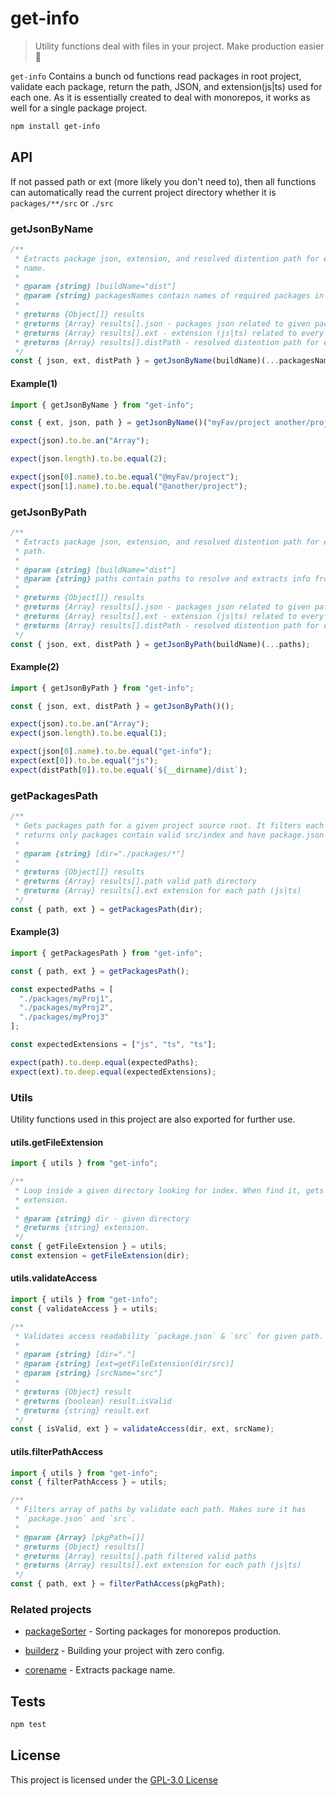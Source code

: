 # get-info

> Utility functions deal with files in your project. Make production easier :mag_right:

`get-info` Contains a bunch od functions read packages in root project,
validate each package, return the path, JSON, and extension(js|ts) used for each
one. As it is essentially created to deal with monorepos, it works as well for a
single package project.

```bash
npm install get-info
```

## API

If not passed path or ext (more likely you don't need to), then all functions
can automatically read the current project directory whether it is
`packages/**/src` or `./src`

### getJsonByName

```js
/**
 * Extracts package json, extension, and resolved distention path for each given
 * name.
 *
 * @param {string} [buildName="dist"]
 * @param {string} packagesNames contain names of required packages in repo.
 *
 * @returns {Object[]} results
 * @returns {Array} results[].json - packages json related to given package-name
 * @returns {Array} results[].ext - extension (js|ts) related to every package-name
 * @returns {Array} results[].distPath - resolved distention path for every package-name
 */
const { json, ext, distPath } = getJsonByName(buildName)(...packagesNames);
```

#### Example(1)

```js
import { getJsonByName } from "get-info";

const { ext, json, path } = getJsonByName()("myFav/project another/project");

expect(json).to.be.an("Array");

expect(json.length).to.be.equal(2);

expect(json[0].name).to.be.equal("@myFav/project");
expect(json[1].name).to.be.equal("@another/project");
```

### getJsonByPath

```js
/**
 * Extracts package json, extension, and resolved distention path for each given
 * path.
 *
 * @param {string} [buildName="dist"]
 * @param {string} paths contain paths to resolve and extracts info from
 *
 * @returns {Object[]} results
 * @returns {Array} results[].json - packages json related to given path
 * @returns {Array} results[].ext - extension (js|ts) related to every path
 * @returns {Array} results[].distPath - resolved distention path for every path
 */
const { json, ext, distPath } = getJsonByPath(buildName)(...paths);
```

#### Example(2)

```js
import { getJsonByPath } from "get-info";

const { json, ext, distPath } = getJsonByPath()();

expect(json).to.be.an("Array");
expect(json.length).to.be.equal(1);

expect(json[0].name).to.be.equal("get-info");
expect(ext[0]).to.be.equal("js");
expect(distPath[0]).to.be.equal(`${__dirname}/dist`);
```

### getPackagesPath

```js
/**
 * Gets packages path for a given project source root. It filters each path
 * returns only packages contain valid src/index and have package.json
 *
 * @param {string} [dir="./packages/*"]
 *
 * @returns {Object[]} results
 * @returns {Array} results[].path valid path directory
 * @returns {Array} results[].ext extension for each path (js|ts)
 */
const { path, ext } = getPackagesPath(dir);
```

#### Example(3)

```js
import { getPackagesPath } from "get-info";

const { path, ext } = getPackagesPath();

const expectedPaths = [
  "./packages/myProj1",
  "./packages/myProj2",
  "./packages/myProj3"
];

const expectedExtensions = ["js", "ts", "ts"];

expect(path).to.deep.equal(expectedPaths);
expect(ext).to.deep.equal(expectedExtensions);
```

### Utils

Utility functions used in this project are also exported for further use.

#### utils.getFileExtension

```js
import { utils } from "get-info";

/**
 * Loop inside a given directory looking for index. When find it, gets its
 * extension.
 *
 * @param {string} dir - given directory
 * @returns {string} extension.
 */
const { getFileExtension } = utils;
const extension = getFileExtension(dir);
```

#### utils.validateAccess

```js
import { utils } from "get-info";
const { validateAccess } = utils;

/**
 * Validates access readability `package.json` & `src` for given path.
 *
 * @param {string} [dir="."]
 * @param {string} [ext=getFileExtension(dir/src)]
 * @param {string} [srcName="src"]
 *
 * @returns {Object} result
 * @returns {boolean} result.isValid
 * @returns {string} result.ext
 */
const { isValid, ext } = validateAccess(dir, ext, srcName);
```

#### utils.filterPathAccess

```js
import { utils } from "get-info";
const { filterPathAccess } = utils;

/**
 * Filters array of paths by validate each path. Makes sure it has
 * `package.json` and `src`.
 *
 * @param {Array} [pkgPath=[]]
 * @returns {Object} results[]
 * @returns {Array} results[].path filtered valid paths
 * @returns {Array} results[].ext extension for each path (js|ts)
 */
const { path, ext } = filterPathAccess(pkgPath);
```

### Related projects

- [packageSorter](https://github.com/jalal246/packageSorter) - Sorting packages
  for monorepos production.

- [builderz](https://github.com/jalal246/builderz) - Building your project with zero config.

- [corename](https://github.com/jalal246/corename) - Extracts package name.

## Tests

```sh
npm test
```

## License

This project is licensed under the [GPL-3.0 License](https://github.com/jalal246/get-info/blob/master/LICENSE)
